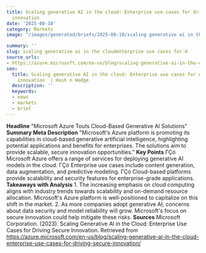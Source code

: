 ```yaml
---
title: Scaling generative AI in the cloud: Enterprise use cases for driving secure
  innovation 
date: '2025-08-18'
category: Markets
image: "/images/generated/briefs/2025-08-18/scaling generative ai in the cloudenterprise use cases for d.jpg"

summary: ''
slug: scaling generative ai in the cloudenterprise use cases for d
source_urls:
- https://azure.microsoft.com/en-us/blog/scaling-generative-ai-in-the-cloud-enterprise-use-cases-for-driving-secure-innovation/
seo:
  title: Scaling generative AI in the cloud: Enterprise use cases for driving secure
    innovation  | Hash n Hedge
  description: ''
  keywords:
  - news
  - markets
  - brief
---
```


**Headline** "Microsoft Azure Touts Cloud-Based Generative AI Solutions"  **Summary Meta Description** "Microsoft's Azure platform is promoting its capabilities in cloud-based generative artificial intelligence, highlighting potential applications and benefits for enterprises. The solutions aim to provide scalable, secure innovation opportunities."  **Key Points**  ΓÇó Microsoft Azure offers a range of services for deploying generative AI models in the cloud. ΓÇó Enterprise use cases include content generation, data augmentation, and predictive modeling. ΓÇó Cloud-based platforms provide scalability and security features for enterprise-grade applications.  **Takeaways with Analysis**  1. The increasing emphasis on cloud computing aligns with industry trends towards scalability and on-demand resource allocation. Microsoft's Azure platform is well-positioned to capitalize on this shift in the market. 2. As more companies adopt generative AI, concerns about data security and model reliability will grow. Microsoft's focus on secure innovation could help mitigate these risks.  **Sources** Microsoft Corporation. (2023). Scaling Generative AI in the Cloud: Enterprise Use Cases for Driving Secure Innovation. Retrieved from <https://azure.microsoft.com/en-us/blog/scaling-generative-ai-in-the-cloud-enterprise-use-cases-for-driving-secure-innovation/> 
